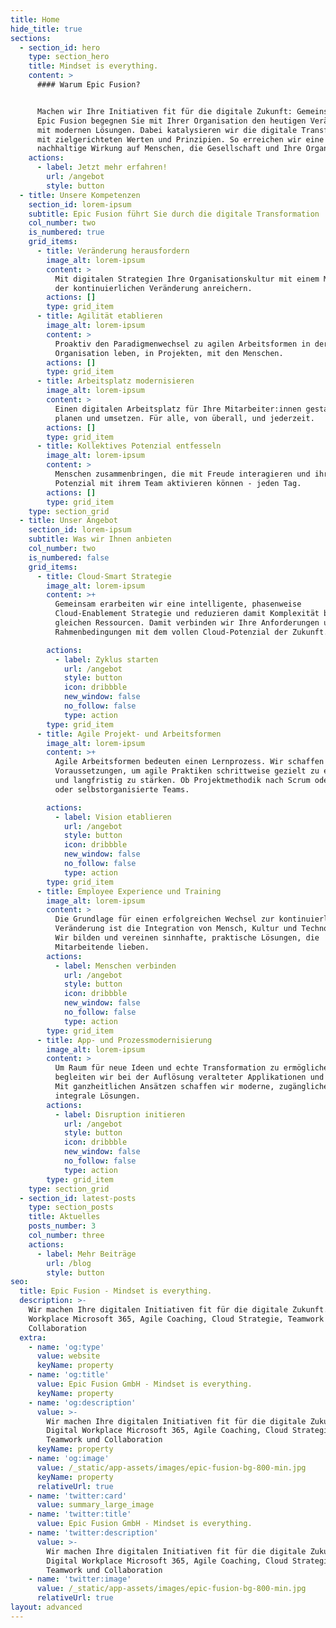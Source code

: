 ```yaml
---
title: Home
hide_title: true
sections:
  - section_id: hero
    type: section_hero
    title: Mindset is everything.
    content: >
      #### Warum Epic Fusion?


      Machen wir Ihre Initiativen fit für die digitale Zukunft: Gemeinsam mit
      Epic Fusion begegnen Sie mit Ihrer Organisation den heutigen Veränderung
      mit modernen Lösungen. Dabei katalysieren wir die digitale Transformation
      mit zielgerichteten Werten und Prinzipien. So erreichen wir eine
      nachhaltige Wirkung auf Menschen, die Gesellschaft und Ihre Organisation.
    actions:
      - label: Jetzt mehr erfahren!
        url: /angebot
        style: button
  - title: Unsere Kompetenzen
    section_id: lorem-ipsum
    subtitle: Epic Fusion führt Sie durch die digitale Transformation
    col_number: two
    is_numbered: true
    grid_items:
      - title: Veränderung herausfordern
        image_alt: lorem-ipsum
        content: >
          Mit digitalen Strategien Ihre Organisationskultur mit einem Mindset
          der kontinuierlichen Veränderung anreichern.
        actions: []
        type: grid_item
      - title: Agilität etablieren
        image_alt: lorem-ipsum
        content: >
          Proaktiv den Paradigmenwechsel zu agilen Arbeitsformen in der
          Organisation leben, in Projekten, mit den Menschen.
        actions: []
        type: grid_item
      - title: Arbeitsplatz modernisieren
        image_alt: lorem-ipsum
        content: >
          Einen digitalen Arbeitsplatz für Ihre Mitarbeiter:innen gestalten,
          planen und umsetzen. Für alle, von überall, und jederzeit.
        actions: []
        type: grid_item
      - title: Kollektives Potenzial entfesseln
        image_alt: lorem-ipsum
        content: >
          Menschen zusammenbringen, die mit Freude interagieren und ihr volles
          Potenzial mit ihrem Team aktivieren können - jeden Tag.
        actions: []
        type: grid_item
    type: section_grid
  - title: Unser Angebot
    section_id: lorem-ipsum
    subtitle: Was wir Ihnen anbieten
    col_number: two
    is_numbered: false
    grid_items:
      - title: Cloud-Smart Strategie
        image_alt: lorem-ipsum
        content: >+
          Gemeinsam erarbeiten wir eine intelligente, phasenweise
          Cloud-Enablement Strategie und reduzieren damit Komplexität bei
          gleichen Ressourcen. Damit verbinden wir Ihre Anforderungen und
          Rahmenbedingungen mit dem vollen Cloud-Potenzial der Zukunft. 

        actions:
          - label: Zyklus starten
            url: /angebot
            style: button
            icon: dribbble
            new_window: false
            no_follow: false
            type: action
        type: grid_item
      - title: Agile Projekt- und Arbeitsformen
        image_alt: lorem-ipsum
        content: >+
          Agile Arbeitsformen bedeuten einen Lernprozess. Wir schaffen die
          Voraussetzungen, um agile Praktiken schrittweise gezielt zu etablieren
          und langfristig zu stärken. Ob Projektmethodik nach Scrum oder Kanban,
          oder selbstorganisierte Teams.

        actions:
          - label: Vision etablieren
            url: /angebot
            style: button
            icon: dribbble
            new_window: false
            no_follow: false
            type: action
        type: grid_item
      - title: Employee Experience und Training
        image_alt: lorem-ipsum
        content: >
          Die Grundlage für einen erfolgreichen Wechsel zur kontinuierlichen
          Veränderung ist die Integration von Mensch, Kultur und Technologie.
          Wir bilden und vereinen sinnhafte, praktische Lösungen, die
          Mitarbeitende lieben.
        actions:
          - label: Menschen verbinden
            url: /angebot
            style: button
            icon: dribbble
            new_window: false
            no_follow: false
            type: action
        type: grid_item
      - title: App- und Prozessmodernisierung
        image_alt: lorem-ipsum
        content: >
          Um Raum für neue Ideen und echte Transformation zu ermöglichen,
          begleiten wir bei der Auflösung veralteter Applikationen und Prozesse.
          Mit ganzheitlichen Ansätzen schaffen wir moderne, zugängliche und
          integrale Lösungen.
        actions:
          - label: Disruption initieren
            url: /angebot
            style: button
            icon: dribbble
            new_window: false
            no_follow: false
            type: action
        type: grid_item
    type: section_grid
  - section_id: latest-posts
    type: section_posts
    title: Aktuelles
    posts_number: 3
    col_number: three
    actions:
      - label: Mehr Beiträge
        url: /blog
        style: button
seo:
  title: Epic Fusion - Mindset is everything.
  description: >-
    Wir machen Ihre digitalen Initiativen fit für die digitale Zukunft. Digital
    Workplace Microsoft 365, Agile Coaching, Cloud Strategie, Teamwork und
    Collaboration
  extra:
    - name: 'og:type'
      value: website
      keyName: property
    - name: 'og:title'
      value: Epic Fusion GmbH - Mindset is everything.
      keyName: property
    - name: 'og:description'
      value: >-
        Wir machen Ihre digitalen Initiativen fit für die digitale Zukunft.
        Digital Workplace Microsoft 365, Agile Coaching, Cloud Strategie,
        Teamwork und Collaboration
      keyName: property
    - name: 'og:image'
      value: /_static/app-assets/images/epic-fusion-bg-800-min.jpg
      keyName: property
      relativeUrl: true
    - name: 'twitter:card'
      value: summary_large_image
    - name: 'twitter:title'
      value: Epic Fusion GmbH - Mindset is everything.
    - name: 'twitter:description'
      value: >-
        Wir machen Ihre digitalen Initiativen fit für die digitale Zukunft.
        Digital Workplace Microsoft 365, Agile Coaching, Cloud Strategie,
        Teamwork und Collaboration
    - name: 'twitter:image'
      value: /_static/app-assets/images/epic-fusion-bg-800-min.jpg
      relativeUrl: true
layout: advanced
---
```

